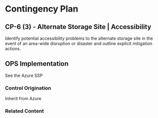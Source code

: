 # Contingency Plan
## CP-6 (3) - Alternate Storage Site | Accessibility

Identify potential accessibility problems to the alternate storage site in the event of an area-wide disruption or disaster and outline explicit mitigation actions.

## OPS Implementation

See the Azure SSP

### Control Origination

Inherit from Azure

### Related Content
